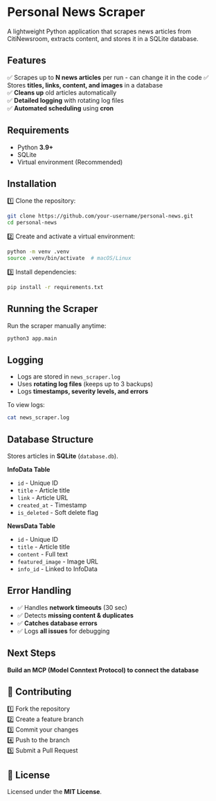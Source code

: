 # Personal News Scraper  

A lightweight Python application that scrapes news articles from CitiNewsroom, extracts content, and stores it in a SQLite database.  

## Features  
✅ Scrapes up to **N news articles** per run  - can change it in the code
✅ Stores **titles, links, content, and images** in a database  
✅ **Cleans up** old articles automatically  
✅ **Detailed logging** with rotating log files  
✅ **Automated scheduling** using **cron**  

## Requirements  
- Python **3.9+**  
- SQLite  
- Virtual environment (Recommended)  

## Installation  
1️⃣ Clone the repository:  
```sh
git clone https://github.com/your-username/personal-news.git
cd personal-news
```  
2️⃣ Create and activate a virtual environment:  
```sh
python -m venv .venv  
source .venv/bin/activate  # macOS/Linux  
```  
3️⃣ Install dependencies:  
```sh
pip install -r requirements.txt  
```  

## Running the Scraper  
Run the scraper manually anytime:  
```sh
python3 app.main  
```  

## Logging  
- Logs are stored in `news_scraper.log`  
- Uses **rotating log files** (keeps up to 3 backups)  
- Logs **timestamps, severity levels, and errors**  

To view logs:  
```sh
cat news_scraper.log  
```  

## Database Structure  
Stores articles in **SQLite** (`database.db`).  

**InfoData Table**  
- `id` - Unique ID  
- `title` - Article title  
- `link` - Article URL  
- `created_at` - Timestamp  
- `is_deleted` - Soft delete flag  

**NewsData Table**  
- `id` - Unique ID  
- `title` - Article title  
- `content` - Full text  
- `featured_image` - Image URL  
- `info_id` - Linked to InfoData  

## Error Handling  
- ✅ Handles **network timeouts** (30 sec)  
- ✅ Detects **missing content & duplicates**  
- ✅ **Catches database errors**  
- ✅ Logs **all issues** for debugging  

## Next Steps  
 **Build an MCP (Model Conntext Protocol) to connect the database**  

## 🤝 Contributing  
1️⃣ Fork the repository  
2️⃣ Create a feature branch  
3️⃣ Commit your changes  
4️⃣ Push to the branch  
5️⃣ Submit a Pull Request  

## 📜 License  
Licensed under the **MIT License**.  

